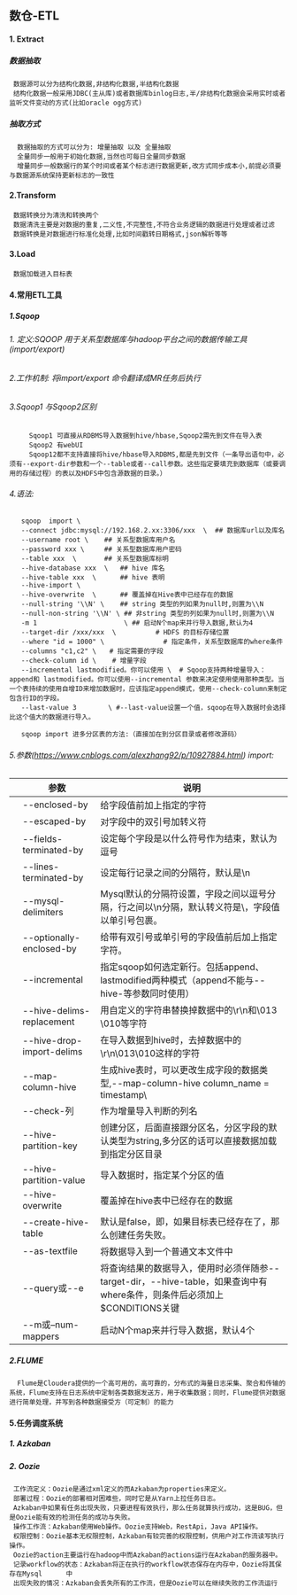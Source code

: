 ## 数仓-ETL
#### 1. Extract
##### 数据抽取 
     数据源可以分为结构化数据,非结构化数据,半结构化数据
     结构化数据一般采用JDBC(主从库)或者数据库binlog日志,半/非结构化数据会采用实时或者监听文件变动的方式(比如oracle ogg方式)
##### 抽取方式
      数据抽取的方式可以分为: 增量抽取 以及 全量抽取
      全量同步一般用于初始化数据,当然也可每日全量同步数据
      增量同步一般数据行的某个时间或者某个标志进行数据更新,改方式同步成本小,前提必须要与数据源系统保持更新标志的一致性
#### 2.Transform 
     数据转换分为清洗和转换两个
     数据清洗主要是对数据的重复,二义性,不完整性,不符合业务逻辑的数据进行处理或者过滤
     数据转换是对数据进行标准化处理,比如时间戳转日期格式,json解析等等

#### 3.Load
     数据加载进入目标表
    
#### 4.常用ETL工具
##### 1.Sqoop
###### 1. 定义:SQOOP 用于关系型数据库与hadoop平台之间的数据传输工具(import/export)
###### 2.工作机制: 将import/export 命令翻译成MR任务后执行
###### 3.Sqoop1 与Sqoop2区别
         Sqoop1 可直接从RDBMS导入数据到hive/hbase,Sqoop2需先到文件在导入表
         Sqoop2 有webUI
         Sqoop12都不支持直接将hive/hbase导入RDBMS,都是先到文件（一条导出语句中，必须有--export-dir参数和一个--table或者--call参数。这些指定要填充到数据库（或要调用的存储过程）的表以及HDFS中包含源数据的目录。）
###### 4.语法: 
       sqoop  import \
       --connect jdbc:mysql://192.168.2.xx:3306/xxx  \  ## 数据库url以及库名
       --username root \    ## 关系型数据库用户名
       --password xxx \     ## 关系型数据库用户密码
       --table xxx  \       ## 关系型数据库标明
       --hive-database xxx  \   ## hive 库名
       --hive-table xxx  \      ## hive 表明
       --hive-import \       
       --hive-overwrite  \      ## 覆盖掉在Hive表中已经存在的数据
       --null-string '\\N' \    ## string 类型的列如果为null时,则置为\\N
       --null-non-string '\\N' \ ## 非string 类型的列如果为null时,则置为\\N
       -m 1                      \ ## 启动N个map来并行导入数据,默认为4
       --target-dir /xxx/xxx  \　　　　　　# HDFS 的目标存储位置
       --where "id = 1000" \　　　　　　　　　# 指定条件，关系型数据库的where条件
       --columns "c1,c2" \　　# 指定需要的字段
       --check-column id \    # 增量字段
       --incremental lastmodified。你可以使用 \  # Sqoop支持两种增量导入：append和 lastmodified。你可以使用--incremental 参数来决定使用使用那种类型。当一个表持续的使用自增ID来增加数据时，应该指定append模式，使用--check-column来制定包含行ID的字段。
       --last-value 3        \ #--last-value设置一个值，sqoop在导入数据时会选择比这个值大的数据进行导入。

       sqoop import 进多分区表的方法:（直接加在到分区目录或者修改源码）

###### 5.参数(https://www.cnblogs.com/alexzhang92/p/10927884.html) import:
|      | 参数  | 说明  |
|  ----  | ---- | ----  |
|   | --enclosed-by <char> | 给字段值前加上指定的字符 |
|   | --escaped-by <char> | 对字段中的双引号加转义符 |
|   | --fields-terminated-by <char> | 设定每个字段是以什么符号作为结束，默认为逗号 |
|   | --lines-terminated-by <char> | 设定每行记录之间的分隔符，默认是\n |
|   | --mysql-delimiters | Mysql默认的分隔符设置，字段之间以逗号分隔，行之间以\n分隔，默认转义符是\，字段值以单引号包裹。 |
|   | --optionally-enclosed-by <char> | 给带有双引号或单引号的字段值前后加上指定字符。 |
|   | --incremental <mode> | 指定sqoop如何选定新行。包括append、lastmodified两种模式（append不能与--hive-等参数同时使用） |
|   | --hive-delims-replacement <arg> | 用自定义的字符串替换掉数据中的\r\n和\013 \010等字符 |
|   | --hive-drop-import-delims | 在导入数据到hive时，去掉数据中的\r\n\013\010这样的字符 |
|   | --map-column-hive <arg> | 生成hive表时，可以更改生成字段的数据类型,--map-column-hive column_name = timestamp\ |
|   | --check-列 <char>| 作为增量导入判断的列名 |
|   | --hive-partition-key <KEY> | 创建分区，后面直接跟分区名，分区字段的默认类型为string,多分区的话可以直接数据加载到指定分区目录 |
|   | --hive-partition-value <v> | 导入数据时，指定某个分区的值 |
|   | --hive-overwrite | 覆盖掉在hive表中已经存在的数据 |
|   | --create-hive-table | 默认是false，即，如果目标表已经存在了，那么创建任务失败。 |
|   | --as-textfile | 将数据导入到一个普通文本文件中 |
|   | --query或--e <statement> | 将查询结果的数据导入，使用时必须伴随参--target-dir，--hive-table，如果查询中有where条件，则条件后必须加上$CONDITIONS关键 |
|   | --m或–num-mappers | 启动N个map来并行导入数据，默认4个 |
       
##### 2.FLUME
      Flume是Cloudera提供的一个高可用的，高可靠的，分布式的海量日志采集、聚合和传输的系统，Flume支持在日志系统中定制各类数据发送方，用于收集数据；同时，Flume提供对数据进行简单处理，并写到各种数据接受方（可定制）的能力
#### 5.任务调度系统
##### 1. Azkaban
##### 2. Oozie
     工作流定义：Oozie是通过xml定义的而Azkaban为properties来定义。
     部署过程：Oozie的部署相对困难些，同时它是从Yarn上拉任务日志。
     Azkaban中如果有任务出现失败，只要进程有效执行，那么任务就算执行成功，这是BUG，但是Oozie能有效的检测任务的成功与失败。
     操作工作流：Azkaban使用Web操作。Oozie支持Web，RestApi，Java API操作。
     权限控制：Oozie基本无权限控制，Azkaban有较完善的权限控制，供用户对工作流读写执行操作。
     Oozie的action主要运行在hadoop中而Azkaban的actions运行在Azkaban的服务器中。
     记录workflow的状态：Azkaban将正在执行的workflow状态保存在内存中，Oozie将其保存在Mysql      中
     出现失败的情况：Azkaban会丢失所有的工作流，但是Oozie可以在继续失败的工作流运行